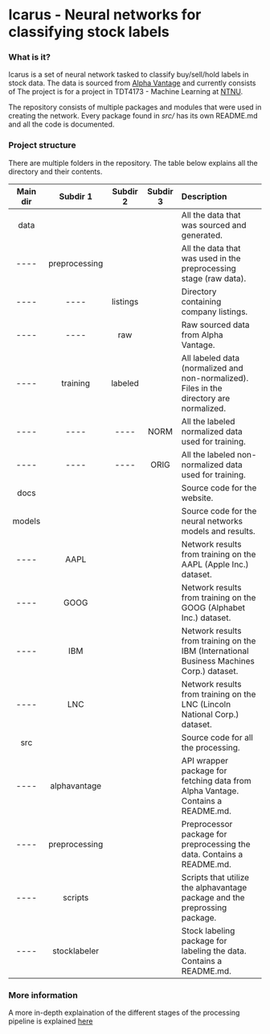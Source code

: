# Icarus - Neural networks for classifying stock labels
### What is it?
Icarus is a set of neural network tasked to classify buy/sell/hold labels in stock data. The data is sourced from [Alpha Vantage](https://www.alphavantage.co)
and currently consists of 
The project is for a project in TDT4173 - Machine Learning at [NTNU](https://www.ntnu.edu).

The repository consists of multiple packages and modules that were used in creating the network. Every package found in 
*src/* has its own README.md and all the code is documented.

### Project structure
There are multiple folders in the repository. The table below explains all the directory and their contents.

| Main dir| Subdir 1 | Subdir 2 | Subdir 3 | **Description**|
|:---:|:---:|:---:|:---:|:---|
|data       |               |           |       |All the data that was sourced and generated.|
|----       |preprocessing  |           |       |All the data that was used in the preprocessing stage (raw data).|
|----       |----           |listings   |       |Directory containing company listings.|
|----       |----           |raw        |       |Raw sourced data from Alpha Vantage.|
|----       |training       |labeled    |       |All labeled data (normalized and non-normalized). Files in the directory are normalized.|
|----       |----           |----       |NORM   |All the labeled normalized data used for training.|
|----       |----           |----       |ORIG   |All the labeled non-normalized data used for training.|
|docs       |               |           |       |Source code for the website.|
|models     |               |           |       |Source code for the neural networks models and results.|
|----       |AAPL           |           |       |Network results from training on the AAPL (Apple Inc.) dataset.|
|----       |GOOG           |           |       |Network results from training on the GOOG (Alphabet Inc.) dataset.|
|----       |IBM            |           |       |Network results from training on the IBM (International Business Machines Corp.) dataset.|
|----       |LNC            |           |       |Network results from training on the LNC (Lincoln National Corp.) dataset.|
|src        |               |           |       |Source code for all the processing.|
|----       |alphavantage   |           |       |API wrapper package for fetching data from Alpha Vantage. Contains a README.md.|
|----       |preprocessing  |           |       |Preprocessor package for preprocessing the data. Contains a README.md.|
|----       |scripts        |           |       |Scripts that utilize the alphavantage package and the preprossing package.|
|----       |stocklabeler   |           |       |Stock labeling package for labeling the data.  Contains a README.md.|



### More information
A more in-depth explaination of the different stages of the processing pipeline is explained [here](https://haakonsvane.github.io/Icarus/)